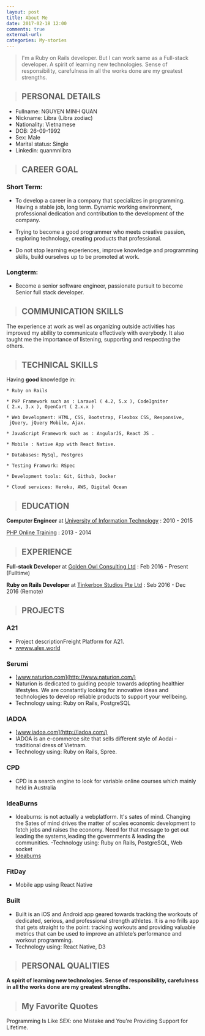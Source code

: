 ```yaml
---
layout: post
title: About Me
date: 2017-02-18 12:00
comments: true
external-url:
categories: My-stories
---
```


> I'm a Ruby on Rails developer. But I can work same as a Full-stack developer. A spirit of learning new technologies. Sense of responsibility, carefulness in all the works done are my greatest strengths.

>## PERSONAL DETAILS

  - Fullname: NGUYEN MINH QUAN
  - Nickname: Libra (Libra zodiac)
  - Nationality: Vietnamese
  - DOB: 26-09-1992
  - Sex: Male
  - Marital status: Single
  - Linkedin: quanmnlibra

>## CAREER GOAL

### Short Term:

  - To develop a career in a company that specializes in programming. 
    Having a stable job, long term. Dynamic working environment, 
    professional dedication and contribution to the development of the company.

  - Trying to become a good programmer who meets creative passion, 
    exploring technology, creating products that professional.

  - Do not stop learning experiences, improve knowledge and 
    programming skills, build ourselves up to be promoted at work.

### Longterm:

  - Become a senior software engineer, passionate pursuit to become 
    Senior full stack developer.

>## COMMUNICATION SKILLS

  The experience at work as well as organizing outside activities has improved my ability to communicate effectively with everybody. It also taught me the importance of listening, supporting and respecting the others.

>## TECHNICAL SKILLS

  Having **good** knowledge in:

    * Ruby on Rails 

    * PHP Framework such as : Laravel ( 4.2, 5.x ), CodeIgniter 
    ( 2.x, 3.x ), OpenCart ( 2.x.x )

    * Web Development: HTML, CSS, Bootstrap, Flexbox CSS, Responsive,
     jQuery, jQuery Mobile, Ajax.

    * JavaScript Framework such as : AngularJS, React JS .

    * Mobile : Native App with React Native.

    * Databases: MySql, Postgres 

    * Testing Framwork: RSpec 

    * Development tools: Git, Github, Docker

    * Cloud services: Heroku, AWS, Digital Ocean

>## EDUCATION

 **Computer Engineer** at [University of Information Technology](https://www.linkedin.com/school/15135546?pathWildcard=15135546) : 2010 - 2015

 [PHP Online Training](http://www.qhonline.edu.vn) : 2013 - 2014

>## EXPERIENCE

  **Full-stack Developer** at [Golden Owl Consulting Ltd](https://www.linkedin.com/company-beta/10340155/) : Feb 2016 - Present (Fulltime)

  **Ruby on Rails Developer** at [Tinkerbox Studios Pte Ltd](https://www.linkedin.com/company-beta/561370/) : Seb 2016 - Dec 2016 (Remote)
 
>## PROJECTS 

### A21
  - Project descriptionFreight Platform for A21.
  - [wwww.alex.world](http://alex.world/)

### Serumi
  - [www.naturion.com](http://www.naturion.com/)
  - Naturion is dedicated to guiding people towards adopting healthier lifestyles. We are constantly looking for innovative ideas and technologies to develop reliable products to support your wellbeing.
  - Technology using: Ruby on Rails, PostgreSQL

### IADOA
  - [www.iadoa.com](http://iadoa.com/)
  - IADOA is an e-commerce site that sells different style of Aodai - traditional dress of Vietnam.
  - Technology using: Ruby on Rails, Spree.

### CPD
  - CPD is a search engine to look for variable online courses which mainly held in Australia

### IdeaBurns
  - Ideaburns: is not actually a webplatform. It's sates of mind. Changing the Sates of mind drives the matter of scales economic development to fetch jobs and raises the economy. Need for that message to get out leading the systems,leading the governments & leading the communities.
  -Technology using: Ruby on Rails, PostgreSQL, Web socket
  - [Ideaburns](http://ideaburn-goldenowl.herokuapp.com)

### FitDay
  - Mobile app using React Native

### Built
  - Built is an iOS and Android app geared towards tracking the workouts of dedicated, serious, and professional strength athletes. It is a no frills app that gets straight to the point: tracking workouts and providing valuable metrics that can be used to improve an athlete’s performance and workout programming.
  - Technology using: React Native, D3

>## PERSONAL QUALITIES

  **A spirit of learning new technologies.
  Sense of responsibility, carefulness in all the works done are my greatest strengths.**

>## My Favorite Quotes

  Programming Is Like SEX: one Mistake and You're Providing Support for Lifetime.
